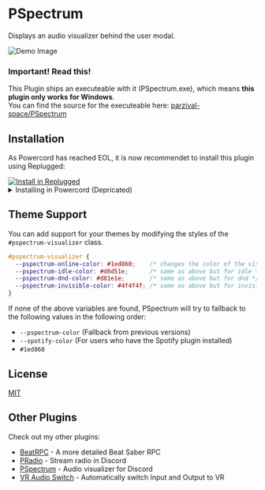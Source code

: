 # PSpectrum

Displays an audio visualizer behind the user modal. 

<img src="https://i.imgur.com/eiubeXY.gif" alt="Demo Image">



### Important! Read this!
This Plugin ships an executeable with it (PSpectrum.exe), which means **this plugin only works for Windows**.<br>
You can find the source for the executeable here: <a href="https://github.com/parzival-space/PSpectrum">parzival-space/PSpectrum</a>



## Installation

As Powercord has reached EOL, it is now recommendet to install this plugin using Replugged:

<a href="https://replugged.dev/install?url=parzival-space/powercord-pspectrum">
    <img src="https://img.shields.io/badge/-Install%20in%20Replugged-blue?style=for-the-badge&logo=none" alt="Install in Replugged">
</a>


<br>
<details>
    <summary>Installing in Powercord (Depricated)</summary>

1. Open your powercord plugins directory and run `git clone https://github.com/parzival-space/powercord-pspectrum.git`.
2. Restart discord to fetch missing plugins.
</details>



## Theme Support

You can add support for your themes by modifying the styles of the `#pspectrum-visualizer` class.<br>

```css
#pspectrum-visualizer {
  --pspectrum-online-color: #1ed860;    /* changes the color of the visualizer when the user is online */
  --pspectrum-idle-color: #d8d51e;      /* same as above but for idle */
  --pspectrum-dnd-color: #d81e1e;       /* same as above but for dnd */
  --pspectrum-invisible-color: #4f4f4f; /* same as above but for invisible */
}
```

If none of the above variables are found, PSpectrum will try to fallback to the following values in the following order:

  * `--pspectrum-color` (Fallback from previous versions)
  * `--spotify-color` (For users who have the Spotify plugin installed)
  * `#1ed860`



## License
[MIT](https://choosealicense.com/licenses/mit/)



## Other Plugins

Check out my other plugins:

  - [BeatRPC](https://github.com/parzival-space/powercord-beatrpc) - A more detailed Beat Saber RPC
  - [PRadio](https://github.com/parzival-space/powercord-pradio) - Stream radio in Discord
  - [PSpectrum](https://github.com/parzival-space/powercord-pspectrum) - Audio visualizer for Discord
  - [VR Audio Switch](https://github.com/parzival-space/powercord-vraudioswitch) - Automatically switch Input and Output to VR
